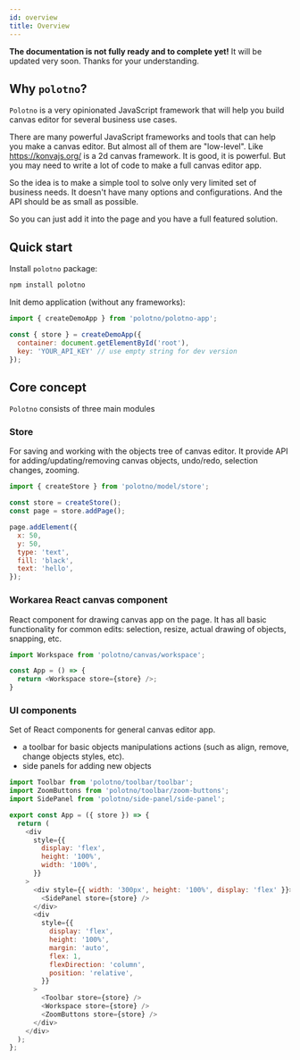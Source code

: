 ```yaml
---
id: overview
title: Overview
---
```


**The documentation is not fully ready and to complete yet!** It will be updated very soon. Thanks for your understanding.

## Why `polotno`?

`Polotno` is a very opinionated JavaScript framework that will help you build canvas editor for several business use cases.

There are many powerful JavaScript frameworks and tools that can help you make a canvas editor. But almost all of them are "low-level". Like https://konvajs.org/ is a 2d canvas framework. It is good, it is powerful. But you may need to write a lot of code to make a full canvas editor app.

So the idea is to make a simple tool to solve only very limited set of business needs. It doesn't have many options and configurations. And the API should be as small as possible.

So you can just add it into the page and you have a full featured solution.

## Quick start

Install `polotno` package:

```bash
npm install polotno
```

Init demo application (without any frameworks):


```js
import { createDemoApp } from 'polotno/polotno-app';

const { store } = createDemoApp({
  container: document.getElementById('root'),
  key: 'YOUR_API_KEY' // use empty string for dev version 
});
```

## Core concept

`Polotno` consists of three main modules


### Store

For saving and working with the objects tree of canvas editor. It provide API for adding/updating/removing canvas objects, undo/redo, selection changes, zooming.

```js
import { createStore } from 'polotno/model/store';

const store = createStore();
const page = store.addPage();

page.addElement({
  x: 50,
  y: 50,
  type: 'text',
  fill: 'black',
  text: 'hello',
});
```



### Workarea React canvas component

React component for drawing canvas app on the page. It has all basic functionality for common edits: selection, resize, actual drawing of objects, snapping, etc.

```js
import Workspace from 'polotno/canvas/workspace';

const App = () => {
  return <Workspace store={store} />;
}
```

### UI components

Set of React components for general canvas editor app.

- a toolbar for basic objects manipulations actions (such as align, remove, change objects styles, etc).
- side panels for adding new objects

```js
import Toolbar from 'polotno/toolbar/toolbar';
import ZoomButtons from 'polotno/toolbar/zoom-buttons';
import SidePanel from 'polotno/side-panel/side-panel';

export const App = ({ store }) => {
  return (
    <div
      style={{
        display: 'flex',
        height: '100%',
        width: '100%',
      }}
    >
      <div style={{ width: '300px', height: '100%', display: 'flex' }}>
        <SidePanel store={store} />
      </div>
      <div
        style={{
          display: 'flex',
          height: '100%',
          margin: 'auto',
          flex: 1,
          flexDirection: 'column',
          position: 'relative',
        }}
      >
        <Toolbar store={store} />
        <Workspace store={store} />
        <ZoomButtons store={store} />
      </div>
    </div>
  );
};
```
